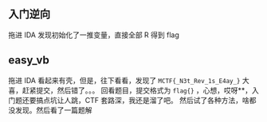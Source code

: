## 入门逆向
拖进 IDA 发现初始化了一推变量，直接全部 R 得到 flag
##  easy_vb
拖进 IDA 看起来有壳，但是，往下看看，发现了 `MCTF{_N3t_Rev_1s_E4ay_}` 大喜，赶紧提交，然后错了。。。
回看题目，提交格式为 `flag{}` ，心想，哎呀**，入门题还要搞点坑让人跳，CTF 套路深，我还是溜了吧。
然后试了各种方法，啥都没发现。然后看了一篇题解
<!--stackedit_data:
eyJoaXN0b3J5IjpbMTU3MTI5MzM5Ml19
-->